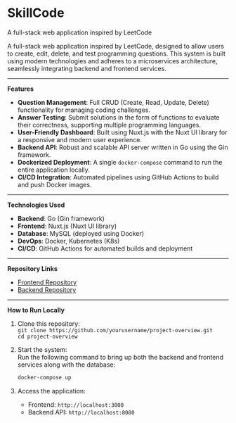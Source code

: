 # SkillCode
A full-stack web application inspired by LeetCode

A full-stack web application inspired by LeetCode, designed to allow users to create, edit, delete, and test programming questions. This system is built using modern technologies and adheres to a microservices architecture, seamlessly integrating backend and frontend services.

---

**Features**  
- **Question Management**: Full CRUD (Create, Read, Update, Delete) functionality for managing coding challenges.  
- **Answer Testing**: Submit solutions in the form of functions to evaluate their correctness, supporting multiple programming languages.  
- **User-Friendly Dashboard**: Built using Nuxt.js with the Nuxt UI library for a responsive and modern user experience.  
- **Backend API**: Robust and scalable API server written in Go using the Gin framework.  
- **Dockerized Deployment**: A single `docker-compose` command to run the entire application locally.  
- **CI/CD Integration**: Automated pipelines using GitHub Actions to build and push Docker images.  

---

**Technologies Used**  
- **Backend**: Go (Gin framework)  
- **Frontend**: Nuxt.js (Nuxt UI library)  
- **Database**: MySQL (deployed using Docker)  
- **DevOps**: Docker, Kubernetes (K8s)  
- **CI/CD**: GitHub Actions for automated builds and deployment  

---

**Repository Links**  
- [Frontend Repository](https://github.com/TehilaTheStudent/SkillCode-frontend)  
- [Backend Repository](https://github.com/TehilaTheStudent/SkillCode-backend)  

---

**How to Run Locally**  

1. Clone this repository:  
   `git clone https://github.com/yourusername/project-overview.git`  
   `cd project-overview`  

2. Start the system:  
   Run the following command to bring up both the backend and frontend services along with the database:  
   ```bash
   docker-compose up
   ```

3. Access the application:  
   - Frontend: `http://localhost:3000`  
   - Backend API: `http://localhost:8080`  

